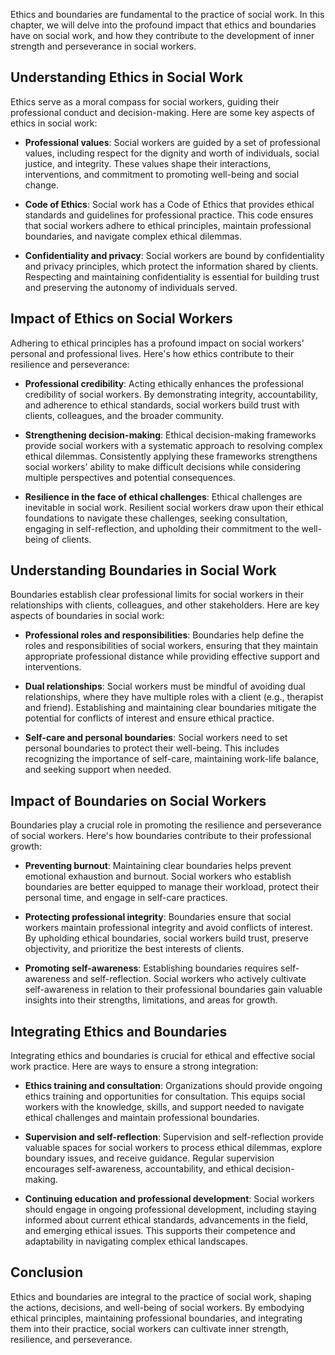 
Ethics and boundaries are fundamental to the practice of social work. In this chapter, we will delve into the profound impact that ethics and boundaries have on social work, and how they contribute to the development of inner strength and perseverance in social workers.

Understanding Ethics in Social Work
-----------------------------------

Ethics serve as a moral compass for social workers, guiding their professional conduct and decision-making. Here are some key aspects of ethics in social work:

* **Professional values**: Social workers are guided by a set of professional values, including respect for the dignity and worth of individuals, social justice, and integrity. These values shape their interactions, interventions, and commitment to promoting well-being and social change.

* **Code of Ethics**: Social work has a Code of Ethics that provides ethical standards and guidelines for professional practice. This code ensures that social workers adhere to ethical principles, maintain professional boundaries, and navigate complex ethical dilemmas.

* **Confidentiality and privacy**: Social workers are bound by confidentiality and privacy principles, which protect the information shared by clients. Respecting and maintaining confidentiality is essential for building trust and preserving the autonomy of individuals served.

Impact of Ethics on Social Workers
----------------------------------

Adhering to ethical principles has a profound impact on social workers' personal and professional lives. Here's how ethics contribute to their resilience and perseverance:

* **Professional credibility**: Acting ethically enhances the professional credibility of social workers. By demonstrating integrity, accountability, and adherence to ethical standards, social workers build trust with clients, colleagues, and the broader community.

* **Strengthening decision-making**: Ethical decision-making frameworks provide social workers with a systematic approach to resolving complex ethical dilemmas. Consistently applying these frameworks strengthens social workers' ability to make difficult decisions while considering multiple perspectives and potential consequences.

* **Resilience in the face of ethical challenges**: Ethical challenges are inevitable in social work. Resilient social workers draw upon their ethical foundations to navigate these challenges, seeking consultation, engaging in self-reflection, and upholding their commitment to the well-being of clients.

Understanding Boundaries in Social Work
---------------------------------------

Boundaries establish clear professional limits for social workers in their relationships with clients, colleagues, and other stakeholders. Here are key aspects of boundaries in social work:

* **Professional roles and responsibilities**: Boundaries help define the roles and responsibilities of social workers, ensuring that they maintain appropriate professional distance while providing effective support and interventions.

* **Dual relationships**: Social workers must be mindful of avoiding dual relationships, where they have multiple roles with a client (e.g., therapist and friend). Establishing and maintaining clear boundaries mitigate the potential for conflicts of interest and ensure ethical practice.

* **Self-care and personal boundaries**: Social workers need to set personal boundaries to protect their well-being. This includes recognizing the importance of self-care, maintaining work-life balance, and seeking support when needed.

Impact of Boundaries on Social Workers
--------------------------------------

Boundaries play a crucial role in promoting the resilience and perseverance of social workers. Here's how boundaries contribute to their professional growth:

* **Preventing burnout**: Maintaining clear boundaries helps prevent emotional exhaustion and burnout. Social workers who establish boundaries are better equipped to manage their workload, protect their personal time, and engage in self-care practices.

* **Protecting professional integrity**: Boundaries ensure that social workers maintain professional integrity and avoid conflicts of interest. By upholding ethical boundaries, social workers build trust, preserve objectivity, and prioritize the best interests of clients.

* **Promoting self-awareness**: Establishing boundaries requires self-awareness and self-reflection. Social workers who actively cultivate self-awareness in relation to their professional boundaries gain valuable insights into their strengths, limitations, and areas for growth.

Integrating Ethics and Boundaries
---------------------------------

Integrating ethics and boundaries is crucial for ethical and effective social work practice. Here are ways to ensure a strong integration:

* **Ethics training and consultation**: Organizations should provide ongoing ethics training and opportunities for consultation. This equips social workers with the knowledge, skills, and support needed to navigate ethical challenges and maintain professional boundaries.

* **Supervision and self-reflection**: Supervision and self-reflection provide valuable spaces for social workers to process ethical dilemmas, explore boundary issues, and receive guidance. Regular supervision encourages self-awareness, accountability, and ethical decision-making.

* **Continuing education and professional development**: Social workers should engage in ongoing professional development, including staying informed about current ethical standards, advancements in the field, and emerging ethical issues. This supports their competence and adaptability in navigating complex ethical landscapes.

Conclusion
----------

Ethics and boundaries are integral to the practice of social work, shaping the actions, decisions, and well-being of social workers. By embodying ethical principles, maintaining professional boundaries, and integrating them into their practice, social workers can cultivate inner strength, resilience, and perseverance.
